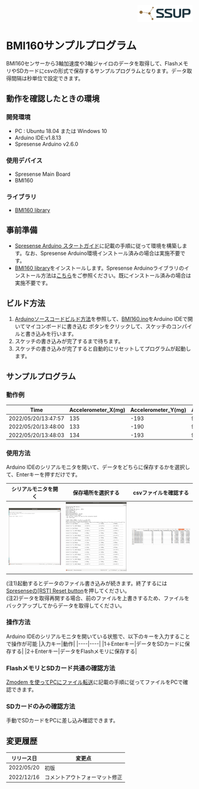 <div align="right">
<a href="https://developer.sony.com/ja/develop/ssup/"><img src="../../../images/SSUPLOGO2.png" width="150"></a>
</div>

# BMI160サンプルプログラム

BMI160センサーから3軸加速度や3軸ジャイロのデータを取得して、FlashメモリやSDカードにcsvの形式で保存するサンプルプログラムとなります。データ取得間隔は秒単位で設定できます。

## 動作を確認したときの環境

### 開発環境
- PC : Ubuntu 18.04 または Windows 10
- Arduino IDE:v1.8.13
- Spresense Arduino v2.6.0

### 使用デバイス
- Spresense Main Board
- BMI160

### ライブラリ
- [BMI160 library](https://github.com/kzhioki/BMI160-Arduino)

## 事前準備
- [Spresense Arduino スタートガイド](https://developer.sony.com/develop/spresense/docs/arduino_set_up_ja.html)に記載の手順に従って環境を構築します。なお、Spresense Arduino環境インストール済みの場合は実施不要です。
- [BMI160 library](https://github.com/kzhioki/BMI160-Arduino)をインストールします。Spresense Arduinoライブラリのインストール方法は[こちら](https://github.com/SonySemiconductorSolutions/ssup-spresense-internal/blob/main/FAQ.md#arduino%E3%83%A9%E3%82%A4%E3%83%96%E3%83%A9%E3%83%AA%E3%82%92%E3%82%A4%E3%83%B3%E3%82%B9%E3%83%88%E3%83%BC%E3%83%AB%E3%81%99%E3%82%8B%E6%96%B9%E6%B3%95)をご参照ください。既にインストール済みの場合は実施不要です。

## ビルド方法
1. [Arduinoソースコードビルド方法](https://developer.sony.com/develop/spresense/docs/arduino_set_up_ja.html#_led_%E3%81%AE%E3%82%B9%E3%82%B1%E3%83%83%E3%83%81%E3%82%92%E5%8B%95%E3%81%8B%E3%81%97%E3%81%A6%E3%81%BF%E3%82%8B)を参照して、[BMI160.ino](./BMI160.ino)をArduino IDEで開いてマイコンボードに書き込む ボタンをクリックして、スケッチのコンパイルと書き込みを行います。
2. スケッチの書き込みが完了するまで待ちます。
3. スケッチの書き込みが完了すると自動的にリセットしてプログラムが起動します。

## サンプルプログラム

### 動作例

|Time|Accelerometer_X(mg)|Accelerometer_Y(mg)|Accelerometer_Z(mg)|Gyro_X(°/s)|Gyro_Y(°/s)|Gyro_Z(°/s)|
|----|----|----|----|----|----|----|
|2022/05/20/13:47:57|135|-193|988|0.419616|0.404357|0.183105|
|2022/05/20/13:48:00|133|-190|987|0.457763|0.473022|0.137329|
|2022/05/20/13:48:03|134|-193|984|0.50354|0.50354|0.167846|

### 使用方法
Arduino IDEのシリアルモニタを開いて、データをどちらに保存するかを選択して、Enterキーを押すだけです。

|シリアルモニタを開く|保存場所を選択する|csvファイルを確認する|
|----|----|----|
|![シリアルモニタを開く](images/シリアルモニタを開く.PNG)|![保存場所を選択する](images/保存場所を選択する.png)|![csvファイルを確認する](images/csvファイルを確認する.png)|

(注1)起動するとデータのファイル書き込みが続きます。終了するには[Spresenseの[RST] Reset button](https://developer.sony.com/develop/spresense/docs/introduction_ja.html)を押してください。<br/>
(注2)データを取得再開する場合、前のファイルを上書きするため、ファイルをバックアップしてからデータを取得してください。

### 操作方法
Arduino IDEのシリアルモニタを開いている状態で、以下のキーを入力することで操作が可能
|入力キー|動作|
|----|----|
|1＋Enterキー|データをSDカードに保存する|
|2＋Enterキー|データをFlashメモリに保存する|

### FlashメモリとSDカード共通の確認方法
[Zmodem を使ってPCにファイル転送](https://developer.sony.com/develop/spresense/docs/sdk_tutorials_ja.html#_tips_zmodem)に記載の手順に従ってファイルをPCで確認できます。

### SDカードのみの確認方法
手動でSDカードをPCに差し込み確認できます。

## 変更履歴
|リリース日|変更点|
|----|----|
|2022/05/20|初版|
|2022/12/16|コメントアウトフォーマット修正|
